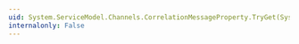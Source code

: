 ```yaml
---
uid: System.ServiceModel.Channels.CorrelationMessageProperty.TryGet(System.ServiceModel.Channels.Message,System.ServiceModel.Channels.CorrelationMessageProperty@)
internalonly: False
---
```

